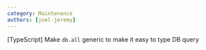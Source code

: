 ```yaml
---
category: Maintenance
authors: [joel-jeremy]
---
```


[TypeScript] Make `db.all` generic to make it easy to type DB query
